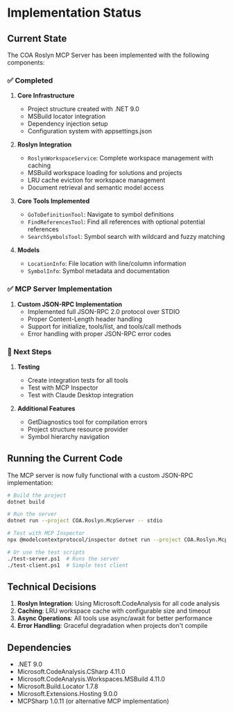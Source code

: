# Implementation Status

## Current State

The COA Roslyn MCP Server has been implemented with the following components:

### ✅ Completed

1. **Core Infrastructure**
   - Project structure created with .NET 9.0
   - MSBuild locator integration
   - Dependency injection setup
   - Configuration system with appsettings.json

2. **Roslyn Integration**
   - `RoslynWorkspaceService`: Complete workspace management with caching
   - MSBuild workspace loading for solutions and projects
   - LRU cache eviction for workspace management
   - Document retrieval and semantic model access

3. **Core Tools Implemented**
   - `GoToDefinitionTool`: Navigate to symbol definitions
   - `FindReferencesTool`: Find all references with optional potential references
   - `SearchSymbolsTool`: Symbol search with wildcard and fuzzy matching

4. **Models**
   - `LocationInfo`: File location with line/column information
   - `SymbolInfo`: Symbol metadata and documentation

### ✅ MCP Server Implementation

1. **Custom JSON-RPC Implementation**
   - Implemented full JSON-RPC 2.0 protocol over STDIO
   - Proper Content-Length header handling
   - Support for initialize, tools/list, and tools/call methods
   - Error handling with proper JSON-RPC error codes

### 🔧 Next Steps

1. **Testing**
   - Create integration tests for all tools
   - Test with MCP Inspector
   - Test with Claude Desktop integration

3. **Additional Features**
   - GetDiagnostics tool for compilation errors
   - Project structure resource provider
   - Symbol hierarchy navigation

## Running the Current Code

The MCP server is now fully functional with a custom JSON-RPC implementation:

```bash
# Build the project
dotnet build

# Run the server
dotnet run --project COA.Roslyn.McpServer -- stdio

# Test with MCP Inspector
npx @modelcontextprotocol/inspector dotnet run --project COA.Roslyn.McpServer -- stdio

# Or use the test scripts
./test-server.ps1  # Runs the server
./test-client.ps1  # Simple test client
```

## Technical Decisions

1. **Roslyn Integration**: Using Microsoft.CodeAnalysis for all code analysis
2. **Caching**: LRU workspace cache with configurable size and timeout
3. **Async Operations**: All tools use async/await for better performance
4. **Error Handling**: Graceful degradation when projects don't compile

## Dependencies

- .NET 9.0
- Microsoft.CodeAnalysis.CSharp 4.11.0
- Microsoft.CodeAnalysis.Workspaces.MSBuild 4.11.0
- Microsoft.Build.Locator 1.7.8
- Microsoft.Extensions.Hosting 9.0.0
- MCPSharp 1.0.11 (or alternative MCP implementation)